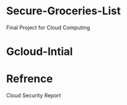 # Secure-Groceries-List
Final Project for Cloud Computing
# Gcloud-Intial
# Refrence
Cloud Security Report
